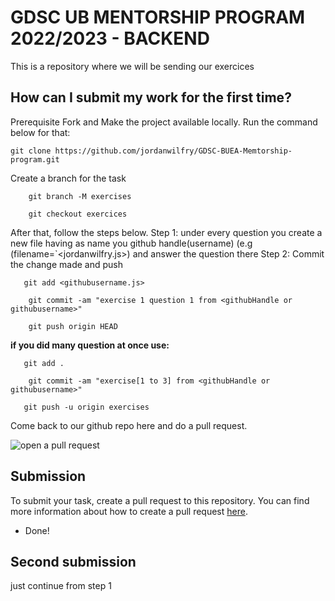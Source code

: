 # GDSC UB MENTORSHIP PROGRAM 2022/2023 - BACKEND

This is a repository where we will be sending our exercices

## How can I submit my work for the first time?

Prerequisite Fork and Make the project available locally. Run the command below for that:

    git clone https://github.com/jordanwilfry/GDSC-BUEA-Memtorship-program.git

Create a branch for the task

```
    git branch -M exercises

    git checkout exercices
```

After that, follow the steps below.
Step 1: under every question you create a new file having as name you github handle(username) (e.g (filename=`<jordanwilfry.js>) and answer the question there
Step 2: Commit the change made and push

```
   git add <githubusername.js> 
   
    git commit -am "exercise 1 question 1 from <githubHandle or githubusername>"

    git push origin HEAD
```

**if you did many question at once use:**

```
   git add .
   
    git commit -am "exercise[1 to 3] from <githubHandle or githubusername>"

   git push -u origin exercises
```

Come back to our github repo here and do a pull request.

![open a pull request](https://i0.wp.com/user-images.githubusercontent.com/3477155/52671177-5d0e0100-2ee8-11e9-8645-bdd923b7d93b.gif?resize=1024%2C512&ssl=1)

## Submission

To submit your task, create a pull request to this repository. You can find more information about how to create a pull request [here](https://docs.github.com/en/github/collaborating-with-issues-and-pull-requests/creating-a-pull-request).

- Done!

## Second submission
 
 just continue from step 1

